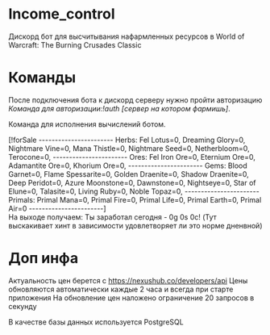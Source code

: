 # Income_control
Дискорд бот для высчитывания нафармленных ресурсов в World of Warcraft: The Burning Crusades Classic
# Команды
После подключения бота к дискорд серверу нужно пройти авторизацию
*Команда для авторизации:!auth [сервер на котором фармишь]*.

Команда для исполнения вычислений ботом.
<div>
[!forSale
  -----------------------
  Herbs: 
  Fel Lotus=0,
  Dreaming Glory=0,
  Nightmare Vine=0,
  Mana Thistle=0,
  Nightmare Seed=0,
  Netherbloom=0,
  Terocone=0,
  -----------------------
  Ores:
  Fel Iron Ore=0,
  Eternium Ore=0,
  Adamantite Ore=0,
  Khorium Ore=0,
  -----------------------
  Gems:
  Blood Garnet=0,
  Flame Spessarite=0,
  Golden Draenite=0,
  Shadow Draenite=0,
  Deep Peridot=0,
  Azure Moonstone=0,
  Dawnstone=0,
  Nightseye=0,
  Star of Elune=0,
  Talasite=0,
  Living Ruby=0,
  Noble Topaz=0,
  -----------------------
  Primals:
  Primal Mana=0,
  Primal Fire=0,
  Primal Life=0,
  Primal Earth=0,
  Primal Air=0
  -----------------------]
</div

На выходе получаем:
Ты заработал сегодня - 0g 0s 0c!
(Тут выскакивает хинт в зависимости удовлетворяет ли это норме дненвной)

# Доп инфа
Актуальность цен берется с https://nexushub.co/developers/api
Цены обновляются автоматически каждые 2 часа и всегда при старте приложения
На обновление цен наложено ограничение 20 запросов в секунду

В качестве базы данных используется PostgreSQL
